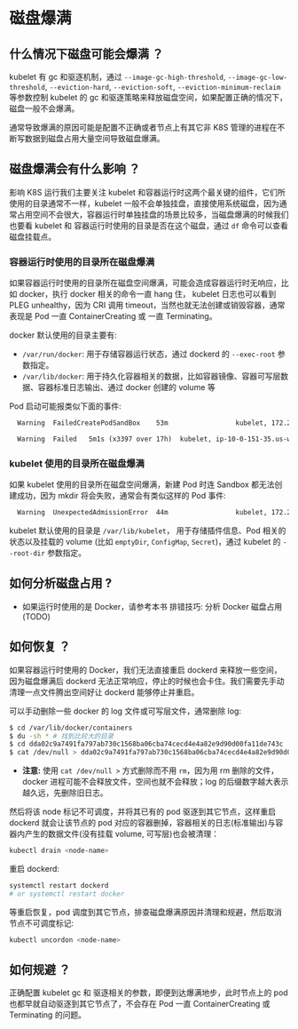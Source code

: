 # 磁盘爆满

## 什么情况下磁盘可能会爆满 ？

kubelet 有 gc 和驱逐机制，通过 `--image-gc-high-threshold`, `--image-gc-low-threshold`, `--eviction-hard`, `--eviction-soft`, `--eviction-minimum-reclaim` 等参数控制 kubelet 的 gc 和驱逐策略来释放磁盘空间，如果配置正确的情况下，磁盘一般不会爆满。

通常导致爆满的原因可能是配置不正确或者节点上有其它非 K8S 管理的进程在不断写数据到磁盘占用大量空间导致磁盘爆满。

## 磁盘爆满会有什么影响 ？

影响 K8S 运行我们主要关注 kubelet 和容器运行时这两个最关键的组件，它们所使用的目录通常不一样，kubelet 一般不会单独挂盘，直接使用系统磁盘，因为通常占用空间不会很大，容器运行时单独挂盘的场景比较多，当磁盘爆满的时候我们也要看 kubelet 和 容器运行时使用的目录是否在这个磁盘，通过 `df` 命令可以查看磁盘挂载点。

### 容器运行时使用的目录所在磁盘爆满

如果容器运行时使用的目录所在磁盘空间爆满，可能会造成容器运行时无响应，比如 docker，执行 docker 相关的命令一直 hang 住， kubelet 日志也可以看到 PLEG unhealthy，因为 CRI 调用 timeout，当然也就无法创建或销毁容器，通常表现是 Pod 一直 ContainerCreating 或 一直 Terminating。

docker 默认使用的目录主要有:

* `/var/run/docker`: 用于存储容器运行状态，通过 dockerd 的 `--exec-root` 参数指定。
* `/var/lib/docker`: 用于持久化容器相关的数据，比如容器镜像、容器可写层数据、容器标准日志输出、通过 docker 创建的 volume 等

Pod 启动可能报类似下面的事件:

``` txt
  Warning  FailedCreatePodSandBox    53m                 kubelet, 172.22.0.44  Failed create pod sandbox: rpc error: code = DeadlineExceeded desc = context deadline exceeded
```

``` txt
  Warning  Failed   5m1s (x3397 over 17h)  kubelet, ip-10-0-151-35.us-west-2.compute.internal  (combined from similar events): Error: container create failed: container_linux.go:336: starting container process caused "process_linux.go:399: container init caused \"rootfs_linux.go:58: mounting \\\"/sys\\\" to rootfs \\\"/var/lib/dockerd/storage/overlay/051e985771cc69f3f699895a1dada9ef6483e912b46a99e004af7bb4852183eb/merged\\\" at \\\"/var/lib/dockerd/storage/overlay/051e985771cc69f3f699895a1dada9ef6483e912b46a99e004af7bb4852183eb/merged/sys\\\" caused \\\"no space left on device\\\"\""
```

### kubelet 使用的目录所在磁盘爆满

如果 kubelet 使用的目录所在磁盘空间爆满，新建 Pod 时连 Sandbox 都无法创建成功，因为 mkdir 将会失败，通常会有类似这样的 Pod 事件:

``` txt
  Warning  UnexpectedAdmissionError  44m                 kubelet, 172.22.0.44  Update plugin resources failed due to failed to write checkpoint file "kubelet_internal_checkpoint": write /var/lib/kubelet/device-plugins/.728425055: no space left on device, which is unexpected.
```

kubelet 默认使用的目录是 `/var/lib/kubelet`， 用于存储插件信息、Pod 相关的状态以及挂载的 volume (比如 `emptyDir`, `ConfigMap`, `Secret`)，通过 kubelet 的 `--root-dir` 参数指定。

## 如何分析磁盘占用 ?

* 如果运行时使用的是 Docker，请参考本书 排错技巧: 分析 Docker 磁盘占用 (TODO)

## 如何恢复 ？

如果容器运行时使用的 Docker，我们无法直接重启 dockerd 来释放一些空间，因为磁盘爆满后 dockerd 无法正常响应，停止的时候也会卡住。我们需要先手动清理一点文件腾出空间好让 dockerd 能够停止并重启。

可以手动删除一些 docker 的 log 文件或可写层文件，通常删除 log:

``` bash
$ cd /var/lib/docker/containers
$ du -sh * # 找到比较大的目录
$ cd dda02c9a7491fa797ab730c1568ba06cba74cecd4e4a82e9d90d00fa11de743c
$ cat /dev/null > dda02c9a7491fa797ab730c1568ba06cba74cecd4e4a82e9d90d00fa11de743c-json.log.9 # 删除log文件
```

* **注意:** 使用 `cat /dev/null >` 方式删除而不用 `rm`，因为用 rm 删除的文件，docker 进程可能不会释放文件，空间也就不会释放；log 的后缀数字越大表示越久远，先删除旧日志。

然后将该 node 标记不可调度，并将其已有的 pod 驱逐到其它节点，这样重启 dockerd 就会让该节点的 pod 对应的容器删掉，容器相关的日志(标准输出)与容器内产生的数据文件(没有挂载 volume, 可写层)也会被清理：

``` bash
kubectl drain <node-name>
```

重启 dockerd:

``` bash
systemctl restart dockerd
# or systemctl restart docker
```

等重启恢复，pod 调度到其它节点，排查磁盘爆满原因并清理和规避，然后取消节点不可调度标记:

``` bash
kubectl uncordon <node-name>
```

## 如何规避 ？

正确配置 kubelet gc 和 驱逐相关的参数，即便到达爆满地步，此时节点上的 pod 也都早就自动驱逐到其它节点了，不会存在 Pod 一直 ContainerCreating 或 Terminating 的问题。
